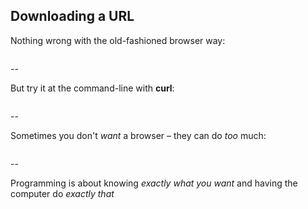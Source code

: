 ## Downloading a URL


Nothing wrong with the old-fashioned browser way:

<img data-src="/images/srccon-download.gif">


--

But try it at the command-line with __curl__:

<img data-src="/images/srccon-curl.gif">



--

Sometimes you don't _want_ a browser &ndash; they can do _too_ much:

<img data-src="/images/rickrollhoney.gif">



--

Programming is about knowing _exactly what you want_ and having the computer do _exactly that_


<img data-src="/images/curl-honeypot.gif">
